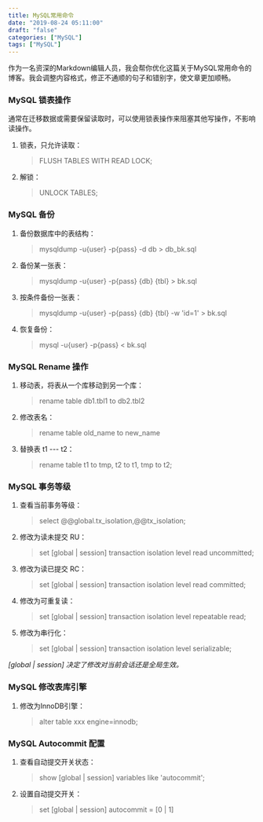 ```yaml
---
title: MySQL常用命令
date: "2019-08-24 05:11:00"
draft: "false"
categories: ["MySQL"]
tags: ["MySQL"]
---
```


作为一名资深的Markdown编辑人员，我会帮你优化这篇关于MySQL常用命令的博客。我会调整内容格式，修正不通顺的句子和错别字，使文章更加顺畅。

### MySQL 锁表操作

通常在迁移数据或需要保留读取时，可以使用锁表操作来阻塞其他写操作，不影响读操作。

1. 锁表，只允许读取：
   > FLUSH TABLES WITH READ LOCK;

2. 解锁：
   > UNLOCK TABLES;

### MySQL 备份

1. 备份数据库中的表结构：
   > mysqldump -u{user} -p{pass} -d db > db_bk.sql

2. 备份某一张表：
   > mysqldump -u{user} -p{pass} {db} {tbl} > bk.sql

3. 按条件备份一张表：
   > mysqldump -u{user} -p{pass} {db} {tbl} -w 'id=1' > bk.sql

4. 恢复备份：
   > mysql -u{user} -p{pass} < bk.sql

### MySQL Rename 操作

1. 移动表，将表从一个库移动到另一个库：
   > rename table db1.tbl1 to db2.tbl2

2. 修改表名：
   > rename table old_name to new_name

3. 替换表 t1 --- t2：
   > rename table t1 to tmp, t2 to t1, tmp to t2;

### MySQL 事务等级

1. 查看当前事务等级：
   > select @@global.tx_isolation,@@tx_isolation;

1. 修改为读未提交 RU：
   > set [global | session] transaction isolation level read uncommitted;

2. 修改为读已提交 RC：
   > set [global | session] transaction isolation level read committed;

3. 修改为可重复读：
   > set [global | session] transaction isolation level repeatable read;

4. 修改为串行化：
   > set [global | session] transaction isolation level serializable;

*[global | session] 决定了修改对当前会话还是全局生效。*

### MySQL 修改表库引擎

1. 修改为InnoDB引擎：
   > alter table xxx engine=innodb;

### MySQL Autocommit 配置

1. 查看自动提交开关状态：
   > show [global | session] variables like 'autocommit';

2. 设置自动提交开关：
   > set [global | session] autocommit = [0 | 1]